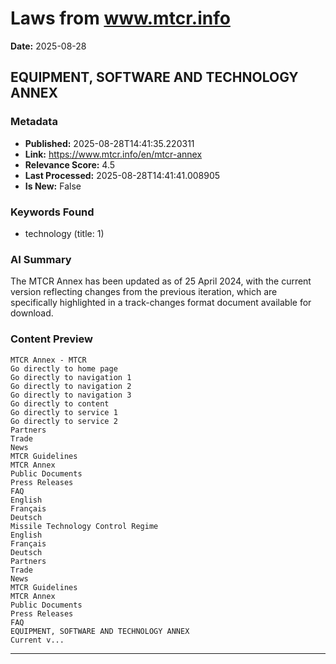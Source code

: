 # Laws from www.mtcr.info
**Date:** 2025-08-28

## EQUIPMENT, SOFTWARE AND TECHNOLOGY ANNEX

### Metadata
- **Published:** 2025-08-28T14:41:35.220311
- **Link:** https://www.mtcr.info/en/mtcr-annex
- **Relevance Score:** 4.5
- **Last Processed:** 2025-08-28T14:41:41.008905
- **Is New:** False

### Keywords Found
- technology (title: 1)

### AI Summary
The MTCR Annex has been updated as of 25 April 2024, with the current version reflecting changes from the previous iteration, which are specifically highlighted in a track-changes format document available for download.

### Content Preview
```
MTCR Annex - MTCR
Go directly to home page
Go directly to navigation 1
Go directly to navigation 2
Go directly to navigation 3
Go directly to content
Go directly to service 1
Go directly to service 2
Partners
Trade
News
MTCR Guidelines
MTCR Annex
Public Documents
Press Releases
FAQ
English
Français
Deutsch
Missile Technology Control Regime
English
Français
Deutsch
Partners
Trade
News
MTCR Guidelines
MTCR Annex
Public Documents
Press Releases
FAQ
EQUIPMENT, SOFTWARE AND TECHNOLOGY ANNEX
Current v...
```

---

